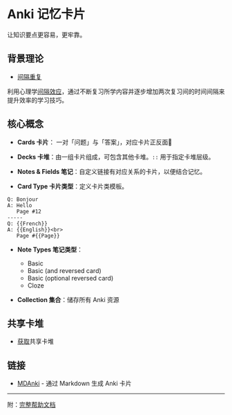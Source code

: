 # Anki 记忆卡片

让知识要点更容易，更牢靠。

## 背景理论

- [间隔重复](https://zh.wikipedia.org/wiki/%E9%97%B4%E9%9A%94%E9%87%8D%E5%A4%8D)

利用心理学[间隔效应](https://zh.wikipedia.org/w/index.php?title=间隔效应&action=edit&redlink=1)，通过不断复习所学内容并逐步增加两次复习间的时间间隔来提升效率的学习技巧。

## 核心概念

- **Cards 卡片**： 一对「问题」与「答案」，对应卡片正反面🎴

- **Decks 卡堆**：由一组卡片组成，可包含其他卡堆。`::` 用于指定卡堆层级。

- **Notes & Fields 笔记**：自定义链接有对应关系的卡片，以便结合记忆。

- **Card Type 卡片类型**：定义卡片类模板。

```
Q: Bonjour
A: Hello
   Page #12
-----
Q: {{French}}
A: {{English}}<br>
   Page #{{Page}}
```

- **Note Types 笔记类型**：

  - Basic
  - Basic (and reversed card)
  - Basic (optional reversed card)
  - Cloze

- **Collection 集合**：储存所有 Anki 资源

## 共享卡堆

- [获取](https://ankiweb.net/shared/decks/)共享卡堆

## 链接

- [MDAnki](https://github.com/ashlinchak/mdanki) - 通过 Markdown 生成 Anki 卡片

--------------------------------------------------------------------------------

附：[完整帮助文档](https://docs.ankiweb.net/#/studying)
